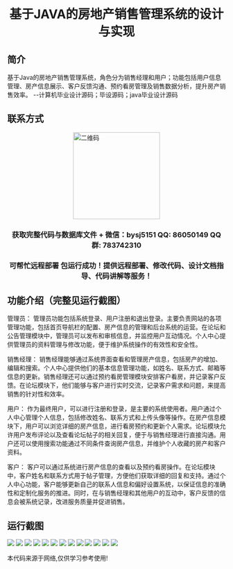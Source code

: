 <p><h1 align="center">基于JAVA的房地产销售管理系统的设计与实现</h1></p>

## 简介
基于Java的房地产销售管理系统，角色分为销售经理和用户；功能包括用户信息管理、房产信息展示、客户反馈沟通、预约看房管理及销售数据分析，提升房产销售效率。    --计算机毕业设计源码；毕设源码；java毕业设计源码


## 联系方式
<img src="https://bs-1329754181.cos.ap-shanghai.myqcloud.com/wx.jpg" alt="二维码" style="display: block; margin: 0 auto;" width="200px">
<p><h3 align="center">获取完整代码与数据库文件 + 微信：bysj5151 QQ: 86050149 QQ群: 783742310</h3></p>
<p><h3 align="center">可帮忙远程部署 包运行成功！提供远程部署、修改代码、设计文档指导、代码讲解等服务！</h3></p>

## 功能介绍（完整见运行截图）
管理员： 管理员功能包括系统登录、用户注册和退出登录。主要负责网站的各项管理功能，包括首页导航栏的配置、房产信息的管理和后台系统的运营。在论坛和公告管理模块中，管理员可以发布和审核信息，并监控用户互动情况。个人中心提供管理员的资料管理与修改功能，便于维护系统操作的有效性和安全性。

销售经理： 销售经理能够通过系统界面查看和管理房产信息，包括房产的增加、编辑和搜索。个人中心提供他们的基本信息管理功能，如姓名、联系方式、邮箱等信息的更新。销售经理还可以通过预约看房管理模块安排客户看房，并记录客户反馈。在论坛模块下，他们能够与客户进行实时交流，记录客户需求和问题，来提高销售的针对性和效率。

用户： 作为最终用户，可以进行注册和登录，是主要的系统使用者。用户通过个人中心管理个人信息，包括修改姓名、联系方式和上传头像等操作。在房产信息模块下，用户可以浏览详细的房产信息，进行看房预约和更新个人需求。论坛模块允许用户发布评论以及查看论坛帖子的相关回复，便于与销售经理进行直接沟通。用户还可以使用搜索功能通过不同条件查询房产信息，并维护个人收藏的房产和客户资料。

客户： 客户可以通过系统进行房产信息的查看以及预约看房操作。在论坛模块中，客户姓名和联系方式用于帖子管理，方便他们获取详细的回复和支持。通过个人中心功能，客户能够更新自己的联系人信息和偏好设置系统，以保证信息的准确性和定制化服务的推进。同时，在与销售经理和其他用户的互动中，客户反馈的信息会被系统记录，改进服务质量并促进销售。


## 运行截图
![](https://bs-1329754181.cos.ap-shanghai.myqcloud.com/spring/RealEstateSalesManagementSystemDesignAndImplementation/img/001.jpg)
![](https://bs-1329754181.cos.ap-shanghai.myqcloud.com/spring/RealEstateSalesManagementSystemDesignAndImplementation/img/002.jpg)
![](https://bs-1329754181.cos.ap-shanghai.myqcloud.com/spring/RealEstateSalesManagementSystemDesignAndImplementation/img/003.jpg)
![](https://bs-1329754181.cos.ap-shanghai.myqcloud.com/spring/RealEstateSalesManagementSystemDesignAndImplementation/img/004.jpg)
![](https://bs-1329754181.cos.ap-shanghai.myqcloud.com/spring/RealEstateSalesManagementSystemDesignAndImplementation/img/005.jpg)
![](https://bs-1329754181.cos.ap-shanghai.myqcloud.com/spring/RealEstateSalesManagementSystemDesignAndImplementation/img/006.jpg)
![](https://bs-1329754181.cos.ap-shanghai.myqcloud.com/spring/RealEstateSalesManagementSystemDesignAndImplementation/img/007.jpg)
![](https://bs-1329754181.cos.ap-shanghai.myqcloud.com/spring/RealEstateSalesManagementSystemDesignAndImplementation/img/008.jpg)
![](https://bs-1329754181.cos.ap-shanghai.myqcloud.com/spring/RealEstateSalesManagementSystemDesignAndImplementation/img/009.jpg)
![](https://bs-1329754181.cos.ap-shanghai.myqcloud.com/spring/RealEstateSalesManagementSystemDesignAndImplementation/img/010.jpg)
![](https://bs-1329754181.cos.ap-shanghai.myqcloud.com/spring/RealEstateSalesManagementSystemDesignAndImplementation/img/011.jpg)
![](https://bs-1329754181.cos.ap-shanghai.myqcloud.com/spring/RealEstateSalesManagementSystemDesignAndImplementation/img/012.jpg)
![](https://bs-1329754181.cos.ap-shanghai.myqcloud.com/spring/RealEstateSalesManagementSystemDesignAndImplementation/img/013.jpg)

<p>本代码来源于网络,仅供学习参考使用!</p>
